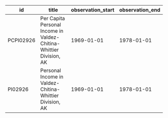 | id        | title                                                              | observation_start   | observation_end   |
|-----------|--------------------------------------------------------------------|---------------------|-------------------|
| PCPI02926 | Per Capita Personal Income in Valdez-Chitina-Whittier Division, AK | 1969-01-01          | 1978-01-01        |
| PI02926   | Personal Income in Valdez-Chitina-Whittier Division, AK            | 1969-01-01          | 1978-01-01        |